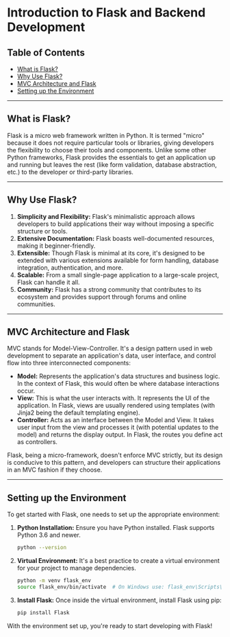 # Introduction to Flask and Backend Development

## Table of Contents

- [What is Flask?](#what-is-flask)
- [Why Use Flask?](#why-use-flask)
- [MVC Architecture and Flask](#mvc-architecture-and-flask)
- [Setting up the Environment](#setting-up-the-environment)

---

## What is Flask?

Flask is a micro web framework written in Python. It is termed "micro" because it does not require particular tools or libraries, giving developers the flexibility to choose their tools and components. Unlike some other Python frameworks, Flask provides the essentials to get an application up and running but leaves the rest (like form validation, database abstraction, etc.) to the developer or third-party libraries.

---

## Why Use Flask?

1. **Simplicity and Flexibility:** Flask's minimalistic approach allows developers to build applications their way without imposing a specific structure or tools.
2. **Extensive Documentation:** Flask boasts well-documented resources, making it beginner-friendly.
3. **Extensible:** Though Flask is minimal at its core, it's designed to be extended with various extensions available for form handling, database integration, authentication, and more.
4. **Scalable:** From a small single-page application to a large-scale project, Flask can handle it all.
5. **Community:** Flask has a strong community that contributes to its ecosystem and provides support through forums and online communities.

---

## MVC Architecture and Flask

MVC stands for Model-View-Controller. It's a design pattern used in web development to separate an application's data, user interface, and control flow into three interconnected components:

- **Model:** Represents the application's data structures and business logic. In the context of Flask, this would often be where database interactions occur.
- **View:** This is what the user interacts with. It represents the UI of the application. In Flask, views are usually rendered using templates (with Jinja2 being the default templating engine).
- **Controller:** Acts as an interface between the Model and View. It takes user input from the view and processes it (with potential updates to the model) and returns the display output. In Flask, the routes you define act as controllers.

Flask, being a micro-framework, doesn't enforce MVC strictly, but its design is conducive to this pattern, and developers can structure their applications in an MVC fashion if they choose.

---

## Setting up the Environment

To get started with Flask, one needs to set up the appropriate environment:

1. **Python Installation:** Ensure you have Python installed. Flask supports Python 3.6 and newer.

    ```bash
    python --version
    ```

2. **Virtual Environment:** It's a best practice to create a virtual environment for your project to manage dependencies.

    ```bash
    python -m venv flask_env
    source flask_env/bin/activate  # On Windows use: flask_env\Scripts\activate
    ```

3. **Install Flask:** Once inside the virtual environment, install Flask using pip:

    ```bash
    pip install Flask
    ```

With the environment set up, you're ready to start developing with Flask!


